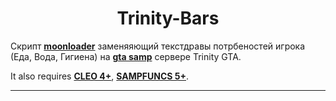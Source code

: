 <h1 align="center">Trinity-Bars</h1>

Скрипт **[moonloader](https://gtaforums.com/topic/890987-moonloader/)** заменяяющий текстдравы потрбеностей игрока (Еда, Вода, Гигиена) на **[gta samp](https://sa-mp.com/)** сервере Trinity GTA.

It also requires **[CLEO 4+](http://cleo.li/?lang=ru)**, **[SAMPFUNCS 5+](https://blast.hk/threads/17/)**.

---

